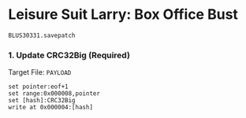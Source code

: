 # Leisure Suit Larry: Box Office Bust 

`BLUS30331.savepatch`

### 1. Update CRC32Big (Required)

Target File: `PAYLOAD`

```
set pointer:eof+1
set range:0x000008,pointer
set [hash]:CRC32Big
write at 0x000004:[hash]
```

